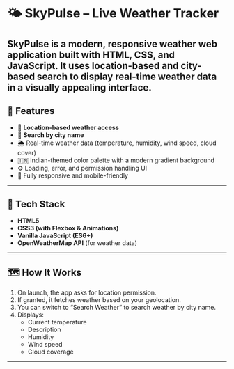 # 🌤️ SkyPulse – Live Weather Tracker

**SkyPulse** is a modern, responsive weather web application built with HTML, CSS, and JavaScript. It uses location-based and city-based search to display real-time weather data in a visually appealing interface.
---

## 🚀 Features

- 📍 **Location-based weather access**
- 🌆 **Search by city name**
- 🌦️ Real-time weather data (temperature, humidity, wind speed, cloud cover)
- 🇮🇳 Indian-themed color palette with a modern gradient background
- ⚙️ Loading, error, and permission handling UI
- 📱 Fully responsive and mobile-friendly

---

## 🧰 Tech Stack

- **HTML5**  
- **CSS3 (with Flexbox & Animations)**  
- **Vanilla JavaScript (ES6+)**  
- **OpenWeatherMap API** (for weather data)

---

## 🗺️ How It Works

1. On launch, the app asks for location permission.
2. If granted, it fetches weather based on your geolocation.
3. You can switch to “Search Weather” to search weather by city name.
4. Displays:
   - Current temperature
   - Description
   - Humidity
   - Wind speed
   - Cloud coverage

---


